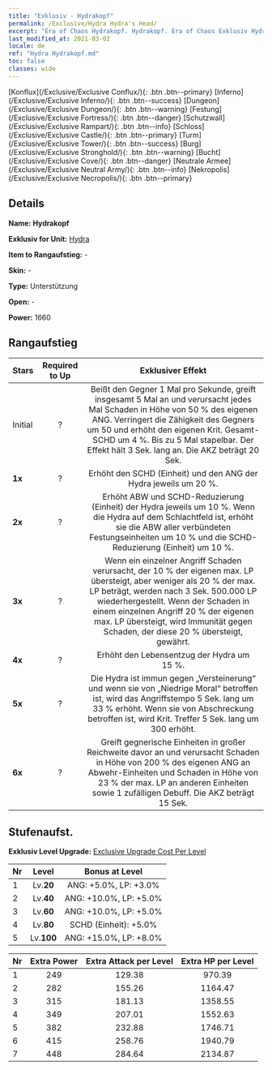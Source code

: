 ```yaml
---
title: "Exklusiv - Hydrakopf"
permalink: /Exclusive/Hydra Hydra's Head/
excerpt: "Era of Chaos Hydrakopf. Hydrakopf. Era of Chaos Exklusiv Hydrakopf. Hydra Exklusiv."
last_modified_at: 2021-03-02
locale: de
ref: "Hydra Hydrakopf.md"
toc: false
classes: wide
---
```

 [Konflux](/Exclusive/Exclusive Conflux/){: .btn .btn--primary} [Inferno](/Exclusive/Exclusive Inferno/){: .btn .btn--success} [Dungeon](/Exclusive/Exclusive Dungeon/){: .btn .btn--warning} [Festung](/Exclusive/Exclusive Fortress/){: .btn .btn--danger} [Schutzwall](/Exclusive/Exclusive Rampart/){: .btn .btn--info} [Schloss](/Exclusive/Exclusive Castle/){: .btn .btn--primary} [Turm](/Exclusive/Exclusive Tower/){: .btn .btn--success} [Burg](/Exclusive/Exclusive Stronghold/){: .btn .btn--warning} [Bucht](/Exclusive/Exclusive Cove/){: .btn .btn--danger} [Neutrale Armee](/Exclusive/Exclusive Neutral Army/){: .btn .btn--info} [Nekropolis](/Exclusive/Exclusive Necropolis/){: .btn .btn--primary} 

## Details
 **Name: Hydrakopf** 

 **Exklusiv for Unit:** [Hydra](/units/Hydra/) 

 **Item to Rangaufstieg:** -

 **Skin:** -

 **Type:** Unterstützung

 **Open:** -

 **Power:** 1660

## Rangaufstieg

  |     Stars    |  Required to Up | Exklusiver Effekt |
  |:-------------|:---------------:|:---------------:|
  |  Initial  | ? | <Essrausch> Beißt den Gegner 1 Mal pro Sekunde, greift insgesamt 5 Mal an und verursacht jedes Mal Schaden in Höhe von 50 % des eigenen ANG. Verringert die Zähigkeit des Gegners um 50 und erhöht den eigenen Krit. Gesamt-SCHD um 4 %. Bis zu 5 Mal stapelbar. Der Effekt hält 3 Sek. lang an. Die AKZ beträgt 20 Sek. |
  | **1x** <i class="fas fa-star"/> | ? | Erhöht den SCHD (Einheit) und den ANG der Hydra jeweils um 20 %. |
  | **2x** <i class="fas fa-star"/> | ? | Erhöht ABW und SCHD-Reduzierung (Einheit) der Hydra jeweils um 10 %. Wenn die Hydra auf dem Schlachtfeld ist, erhöht sie die ABW aller verbündeten Festungseinheiten um 10 % und die SCHD-Reduzierung (Einheit) um 10 %. |
  | **3x** <i class="fas fa-star"/> | ? | <Wiedergeburt> Wenn ein einzelner Angriff Schaden verursacht, der 10 % der eigenen max. LP übersteigt, aber weniger als 20 % der max. LP beträgt, werden nach 3 Sek. 500.000 LP wiederhergestellt. Wenn der Schaden in einem einzelnen Angriff 20 % der eigenen max. LP übersteigt, wird Immunität gegen Schaden, der diese 20 % übersteigt, gewährt. |
  | **4x** <i class="fas fa-star"/> | ? | Erhöht den Lebensentzug der Hydra um 15 %. |
  | **5x** <i class="fas fa-star"/> | ? | Die Hydra ist immun gegen „Versteinerung“ und wenn sie von „Niedrige Moral“ betroffen ist, wird das Angriffstempo 5 Sek. lang um 33 % erhöht. Wenn sie von Abschreckung betroffen ist, wird Krit. Treffer 5 Sek. lang um 300 erhöht. |
  | **6x** <i class="fas fa-star"/> | ? | <Chaosodem> Greift gegnerische Einheiten in großer Reichweite davor an und verursacht Schaden in Höhe von 200 % des eigenen ANG an Abwehr-Einheiten und Schaden in Höhe von 23 % der max. LP an anderen Einheiten sowie 1 zufälligen Debuff. Die AKZ beträgt 15 Sek. |


## Stufenaufst.
 **Exklusiv Level Upgrade:** [Exclusive Upgrade Cost Per Level](/Exclusive/ExclusiveUpgradeCostPerLevel/)

  |  Nr  |   Level  | Bonus at Level |
  |:-----|:--------:|:--------------:|
  | 1 | Lv.**20** | ANG: +5.0%, LP: +3.0% |
  | 2 | Lv.**40** | ANG: +10.0%, LP: +5.0% |
  | 3 | Lv.**60** | ANG: +10.0%, LP: +5.0% |
  | 4 | Lv.**80** | SCHD (Einheit): +5.0% |
  | 5 | Lv.**100** | ANG: +15.0%, LP: +8.0% |


  |  Nr  |  Extra Power | Extra Attack per Level | Extra HP per Level |
  |:-----|:--------:|:--------:|:--------:|
  | 1 | 249 | 129.38 | 970.39 |
  | 2 | 282 | 155.26 | 1164.47 |
  | 3 | 315 | 181.13 | 1358.55 |
  | 4 | 349 | 207.01 | 1552.63 |
  | 5 | 382 | 232.88 | 1746.71 |
  | 6 | 415 | 258.76 | 1940.79 |
  | 7 | 448 | 284.64 | 2134.87 |


